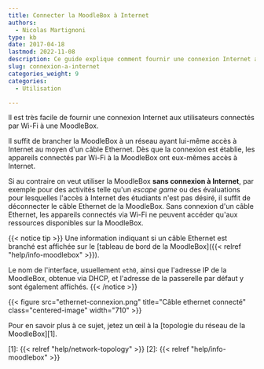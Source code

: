 ```yaml
---
title: Connecter la MoodleBox à Internet
authors:
  - Nicolas Martignoni
type: kb
date: 2017-04-18
lastmod: 2022-11-08
description: Ce guide explique comment fournir une connexion Internet aux utilisateurs connectés par Wi-Fi à une MoodleBox.
slug: connexion-a-internet
categories_weight: 9
categories:
  - Utilisation

---
```

Il est très facile de fournir une connexion Internet aux utilisateurs connectés par Wi-Fi à une MoodleBox.

Il suffit de brancher la MoodleBox à un réseau ayant lui-même accès à Internet au moyen d'un câble Ethernet. Dès que la connexion est établie, les appareils connectés par Wi-Fi à la MoodleBox ont eux-mêmes accès à Internet.

Si au contraire on veut utiliser la MoodleBox __sans connexion à Internet__, par exemple pour des activités telle qu'un _escape game_ ou des évaluations pour lesquelles l'accès à Internet des étudiants n'est pas désiré, il suffit de déconnecter le câble Ethernet de la MoodleBox. Sans connexion d'un câble Ethernet, les appareils connectés via Wi-Fi ne peuvent accéder qu'aux ressources disponibles sur la MoodleBox.

{{< notice tip >}}
Une information indiquant si un câble Ethernet est branché est affichée sur le [tableau de bord de la MoodleBox]({{< relref "help/info-moodlebox" >}}).

Le nom de l'interface, usuellement `eth0`, ainsi que l'adresse IP de la MoodleBox, obtenue via DHCP, et l'adresse de la passerelle par défaut y sont également affichés.
{{< /notice >}}

{{< figure src="ethernet-connexion.png" title="Câble ethernet connecté" class="centered-image" width="710" >}}

Pour en savoir plus à ce sujet, jetez un œil à la [topologie du réseau de la MoodleBox][1].

 [1]: {{< relref "help/network-topology" >}}
 [2]: {{< relref "help/info-moodlebox" >}}
